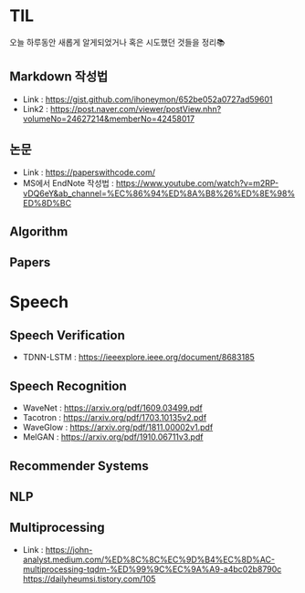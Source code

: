 # TIL
오늘 하루동안 새롭게 알게되었거나 혹은 시도했던 것들을 정리📚

## Markdown 작성법
* Link : https://gist.github.com/ihoneymon/652be052a0727ad59601
* Link2 : https://post.naver.com/viewer/postView.nhn?volumeNo=24627214&memberNo=42458017
## 논문
* Link : https://paperswithcode.com/
* MS에서 EndNote 작성법 : https://www.youtube.com/watch?v=m2RP-vDQ6eY&ab_channel=%EC%86%94%ED%8A%B8%26%ED%8E%98%ED%8D%BC

## Algorithm

## Papers

# Speech
## Speech Verification 
* TDNN-LSTM : https://ieeexplore.ieee.org/document/8683185
## Speech Recognition
* WaveNet : https://arxiv.org/pdf/1609.03499.pdf
* Tacotron : https://arxiv.org/pdf/1703.10135v2.pdf
* WaveGlow : https://arxiv.org/pdf/1811.00002v1.pdf
* MelGAN : https://arxiv.org/pdf/1910.06711v3.pdf

## Recommender Systems

## NLP
## Multiprocessing
* Link : https://john-analyst.medium.com/%ED%8C%8C%EC%9D%B4%EC%8D%AC-multiprocessing-tqdm-%ED%99%9C%EC%9A%A9-a4bc02b8790c
         https://dailyheumsi.tistory.com/105
